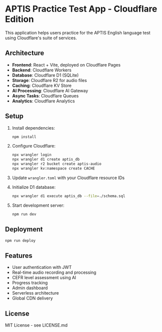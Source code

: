 # APTIS Practice Test App - Cloudflare Edition

This application helps users practice for the APTIS English language test using Cloudflare's suite of services.

## Architecture

- **Frontend**: React + Vite, deployed on Cloudflare Pages
- **Backend**: Cloudflare Workers
- **Database**: Cloudflare D1 (SQLite)
- **Storage**: Cloudflare R2 for audio files
- **Caching**: Cloudflare KV Store
- **AI Processing**: Cloudflare AI Gateway
- **Async Tasks**: Cloudflare Queues
- **Analytics**: Cloudflare Analytics

## Setup

1. Install dependencies:
   ```bash
   npm install
   ```

2. Configure Cloudflare:
   ```bash
   npx wrangler login
   npx wrangler d1 create aptis_db
   npx wrangler r2 bucket create aptis-audio
   npx wrangler kv:namespace create CACHE
   ```

3. Update `wrangler.toml` with your Cloudflare resource IDs

4. Initialize D1 database:
   ```bash
   npx wrangler d1 execute aptis_db --file=./schema.sql
   ```

5. Start development server:
   ```bash
   npm run dev
   ```

## Deployment

```bash
npm run deploy
```

## Features

- User authentication with JWT
- Real-time audio recording and processing
- CEFR level assessment using AI
- Progress tracking
- Admin dashboard
- Serverless architecture
- Global CDN delivery

## License

MIT License - see LICENSE.md